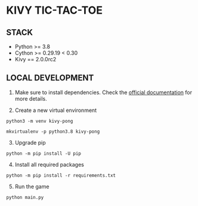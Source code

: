 # KIVY TIC-TAC-TOE

## STACK

* Python >= 3.8
* Cython >= 0.29.19 < 0.30
* Kivy == 2.0.0rc2

## LOCAL DEVELOPMENT

1. Make sure to install dependencies. Check the
[official documentation](https://kivy.org/doc/stable/installation/installation-devel.html#installation-devel)
for more details.

2. Create a new virtual environment

```
python3 -m venv kivy-pong

mkvirtualenv -p python3.8 kivy-pong
```

3. Upgrade pip

```
python -m pip install -U pip
```

4. Install all required packages

```
python -m pip install -r requirements.txt
```

5. Run the game

```
python main.py
```
